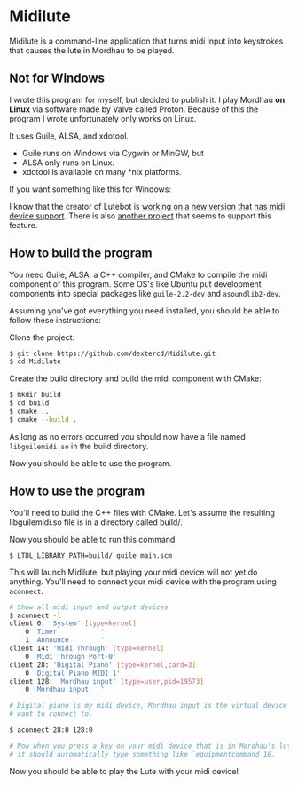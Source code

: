 # Midilute

Midilute is a command-line application that turns midi input into keystrokes
that causes the lute in Mordhau to be played.

## Not for Windows

I wrote this program for myself, but decided to publish it. I play Mordhau **on
Linux** via software made by Valve called Proton. Because of this the program I
wrote unfortunately only works on Linux.

It uses Guile, ALSA, and xdotool.

* Guile runs on Windows via Cygwin or MinGW, but
* ALSA only runs on Linux.
* xdotool is available on many \*nix platforms.

If you want something like this for Windows:

I know that the creator of Lutebot is [working on a new version that has midi device support](https://mordhau.com/forum/topic/13519/mordhau-lute-bot/?page=10#c182).
There is also [another project](https://github.com/Pygex/LuteController) that seems to support this feature.

## How to build the program

You need Guile, ALSA, a C++ compiler, and CMake to compile the midi component
of this program. Some OS's like Ubuntu put development components into special
packages like `guile-2.2-dev` and `asoundlib2-dev`.

Assuming you've got everything you need installed, you should be able to follow
these instructions:

Clone the project:

```sh
$ git clone https://github.com/dextercd/Midilute.git
$ cd Midilute
```

Create the build directory and build the midi component with CMake:

```sh
$ mkdir build
$ cd build
$ cmake ..
$ cmake --build .
```

As long as no errors occurred you should now have a file named
`libguilemidi.so` in the build directory.

Now you should be able to use the program.

## How to use the program

You'll need to build the C++ files with CMake. Let's assume the resulting
libguilemidi.so file is in a directory called build/.

Now you should be able to run this command.

```
$ LTDL_LIBRARY_PATH=build/ guile main.scm
```

This will launch Midilute, but playing your midi device will not yet do
anything. You'll need to connect your midi device with the program using
`aconnect`.

```sh
# Show all midi input and output devices
$ aconnect -l
client 0: 'System' [type=kernel]
    0 'Timer           '
    1 'Announce        '
client 14: 'Midi Through' [type=kernel]
    0 'Midi Through Port-0'
client 28: 'Digital Piano' [type=kernel,card=3]
    0 'Digital Piano MIDI 1'
client 128: 'Mordhau input' [type=user,pid=19573]
    0 'Mordhau input   '

# Digital piano is my midi device, Mordhau input is the virtual device that we
# want to connect to.

$ aconnect 28:0 128:0

# Now when you press a key on your midi device that is in Mordhau's lute range
# it should automatically type something like `equipmentcommand 16.
```

Now you should be able to play the Lute with your midi device!

